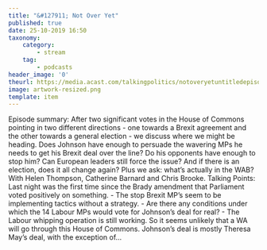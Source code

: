 ```yaml
---
title: "&#127911; Not Over Yet"
published: true
date: 25-10-2019 16:50
taxonomy:
    category:
	    - stream
    tag:
	    - podcasts
header_image: '0'
theurl: https://media.acast.com/talkingpolitics/notoveryetuntitledepisode/media.mp3
image: artwork-resized.png
template: item
--- 
```

Episode summary: After two significant votes in the House of Commons pointing in two different directions - one towards a Brexit agreement and the other towards a general election - we discuss where we might be heading. Does Johnson have enough to persuade the wavering MPs he needs to get his Brexit deal over the line? Do his opponents have enough to stop him? Can European leaders still force the issue? And if there is an election, does it all change again? Plus we ask: what’s actually in the WAB? With Helen Thompson, Catherine Barnard and Chris Brooke. Talking Points: Last night was the first time since the Brady amendment that Parliament voted positively on something. - The stop Brexit MP’s seem to be implementing tactics without a strategy. - Are there any conditions under which the 14 Labour MPs would vote for Johnson’s deal for real? - The Labour whipping operation is still working. So it seems unlikely that a WA will go through this House of Commons. Johnson’s deal is mostly Theresa May’s deal, with the exception of…
